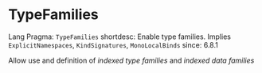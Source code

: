# TypeFamilies

Lang Pragma: `TypeFamilies`
shortdesc: Enable type families.
Implies `ExplicitNamespaces`, `KindSignatures`, `MonoLocalBinds`
since: 6.8.1

Allow use and definition of *indexed type families* and *indexed data families*
